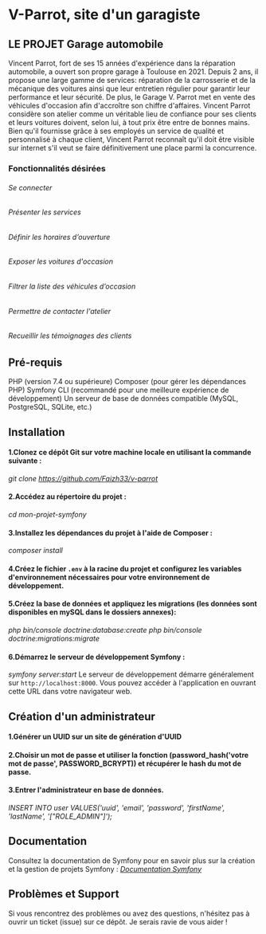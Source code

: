 # V-Parrot, site d'un garagiste

## LE PROJET Garage automobile
Vincent Parrot, fort de ses 15 années d'expérience dans la réparation automobile, a ouvert son propre garage à Toulouse en 2021. Depuis 2 ans, il propose une large gamme de services: réparation de la carrosserie et de la mécanique des voitures ainsi que leur entretien régulier pour garantir leur performance et leur sécurité. De plus, le Garage V. Parrot met en vente des véhicules d'occasion afin d'accroître son chiffre d'affaires. Vincent Parrot considère son atelier comme un véritable lieu de confiance pour ses clients et leurs voitures doivent, selon lui, à tout prix être entre de bonnes mains. Bien qu'il fournisse grâce à ses employés un service de qualité et personnalisé à chaque client, Vincent Parrot reconnaît qu'il doit être visible sur internet s'il veut se faire définitivement une place parmi la concurrence. 

### Fonctionnalités désirées
###### Se connecter
###### Présenter les services
###### Définir les horaires d’ouverture
###### Exposer les voitures d'occasion
###### Filtrer la liste des véhicules d’occasion
###### Permettre de contacter l'atelier
###### Recueillir les témoignages des clients

## Pré-requis
PHP (version 7.4 ou supérieure)
Composer (pour gérer les dépendances PHP)
Symfony CLI (recommandé pour une meilleure expérience de développement)
Un serveur de base de données compatible (MySQL, PostgreSQL, SQLite, etc.)

## Installation
#### 1.Clonez ce dépôt Git sur votre machine locale en utilisant la commande suivante :
*git clone https://github.com/Faizh33/v-parrot*
#### 2.Accédez au répertoire du projet :
*cd mon-projet-symfony*
#### 3.Installez les dépendances du projet à l'aide de Composer :
*composer install*
#### 4.Créez le fichier `.env` à la racine du projet et configurez les variables d'environnement nécessaires pour votre environnement de développement.
#### 5.Créez la base de données et appliquez les migrations (les données sont disponibles en mySQL dans le dossiers annexes):
*php bin/console doctrine:database:create*
*php bin/console doctrine:migrations:migrate*
#### 6.Démarrez le serveur de développement Symfony :
*symfony server:start*
Le serveur de développement démarre généralement sur `http://localhost:8000`. Vous pouvez accéder à l'application en ouvrant cette URL dans votre navigateur web.

## Création d'un administrateur
#### 1.Générer un UUID sur un site de génération d'UUID
#### 2.Choisir un mot de passe et utiliser la fonction (password_hash('votre mot de passe', PASSWORD_BCRYPT)) et récupérer le hash du mot de passe.
#### 3.Entrer l'administrateur en base de données.
*INSERT INTO user VALUES('uuid', 'email', 'password', 'firstName', 'lastName', '["ROLE_ADMIN"]');*

## Documentation
Consultez la documentation de Symfony pour en savoir plus sur la création et la gestion de projets Symfony :
*[Documentation Symfony](https://symfony.com/doc/current/index.html)*

## Problèmes et Support
Si vous rencontrez des problèmes ou avez des questions, n'hésitez pas à ouvrir un ticket (issue) sur ce dépôt. Je serais ravie de vous aider !







